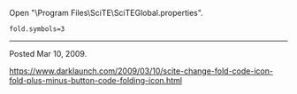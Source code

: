 Open "\Program Files\SciTE\SciTEGlobal.properties".
```
fold.symbols=3
```

---

Posted Mar 10, 2009.

https://www.darklaunch.com/2009/03/10/scite-change-fold-code-icon-fold-plus-minus-button-code-folding-icon.html